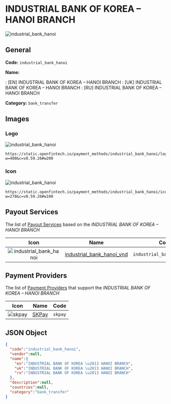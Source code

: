 
# INDUSTRIAL BANK OF KOREA – HANOI BRANCH 
![industrial_bank_hanoi](https://static.openfintech.io/payment_methods/industrial_bank_hanoi/logo.png?w=400&c=v0.59.26#w200)  

## General 
**Code:** `industrial_bank_hanoi` 
 
**Name:** 
 
:	[EN] INDUSTRIAL BANK OF KOREA – HANOI BRANCH 
:	[UK] INDUSTRIAL BANK OF KOREA – HANOI BRANCH 
:	[RU] INDUSTRIAL BANK OF KOREA – HANOI BRANCH 
 
**Category:** `bank_transfer` 
 

## Images 

### Logo 
![industrial_bank_hanoi](https://static.openfintech.io/payment_methods/industrial_bank_hanoi/logo.png?w=400&c=v0.59.26#w200)  

```
https://static.openfintech.io/payment_methods/industrial_bank_hanoi/logo.png?w=400&c=v0.59.26#w200
```  

### Icon 
![industrial_bank_hanoi](https://static.openfintech.io/payment_methods/industrial_bank_hanoi/icon.png?w=278&c=v0.59.26#w100)  

```
https://static.openfintech.io/payment_methods/industrial_bank_hanoi/icon.png?w=278&c=v0.59.26#w100
```  

## Payout Services 
 
The list of [Payout Services](/payout-services/) based on the _INDUSTRIAL BANK OF KOREA – HANOI BRANCH_ 

|Icon|Name|Code| 
|:---:|:---:|:---:| 
|![industrial_bank_hanoi](https://static.openfintech.io/payout_methods/industrial_bank_hanoi/icon.png?w=278&c=v0.59.26#w40) |[industrial_bank_hanoi_vnd](/payout-services/industrial_bank_hanoi_vnd/)|`industrial_bank_hanoi_vnd`| 
 

## Payment Providers 
 
The list of [Payment Providers](/payment-providers/) that support the _INDUSTRIAL BANK OF KOREA – HANOI BRANCH_ 

|Icon|Name|Code| 
|:---:|:---:|:---:| 
|![skpay](https://static.openfintech.io/payment_providers/skpay/icon.png?w=278&c=v0.59.26#w100) |[SKPay](/payment-providers/skpay/)|`skpay`| 
 

## JSON Object 

```json
{
  "code":"industrial_bank_hanoi",
  "vendor":null,
  "name":{
    "en":"INDUSTRIAL BANK OF KOREA \u2013 HANOI BRANCH",
    "uk":"INDUSTRIAL BANK OF KOREA \u2013 HANOI BRANCH",
    "ru":"INDUSTRIAL BANK OF KOREA \u2013 HANOI BRANCH"
  },
  "description":null,
  "countries":null,
  "category":"bank_transfer"
}
```  
